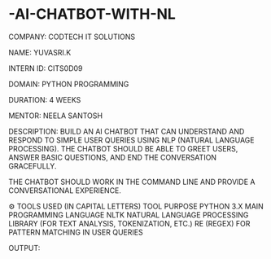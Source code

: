 # -AI-CHATBOT-WITH-NL

COMPANY: CODTECH IT SOLUTIONS

NAME: YUVASRI.K

INTERN ID: CITS0D09

DOMAIN: PYTHON PROGRAMMING

DURATION: 4 WEEKS

MENTOR: NEELA SANTOSH

DESCRIPTION: BUILD AN AI CHATBOT THAT CAN UNDERSTAND AND RESPOND TO SIMPLE USER QUERIES USING NLP (NATURAL LANGUAGE PROCESSING).
THE CHATBOT SHOULD BE ABLE TO GREET USERS, ANSWER BASIC QUESTIONS, AND END THE CONVERSATION GRACEFULLY.

THE CHATBOT SHOULD WORK IN THE COMMAND LINE AND PROVIDE A CONVERSATIONAL EXPERIENCE.

⚙️ TOOLS USED (IN CAPITAL LETTERS)
TOOL	PURPOSE
PYTHON 3.X	MAIN PROGRAMMING LANGUAGE
NLTK	NATURAL LANGUAGE PROCESSING LIBRARY (FOR TEXT ANALYSIS, TOKENIZATION, ETC.)
RE (REGEX)	FOR PATTERN MATCHING IN USER QUERIES


OUTPUT:

